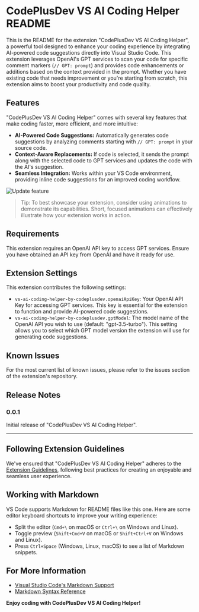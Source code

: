 # CodePlusDev VS AI Coding Helper README

This is the README for the extension "CodePlusDev VS AI Coding Helper", a powerful tool designed to enhance your coding experience by integrating AI-powered code suggestions directly into Visual Studio Code. This extension leverages OpenAI's GPT services to scan your code for specific comment markers (`// GPT: prompt`) and provides code enhancements or additions based on the context provided in the prompt. Whether you have existing code that needs improvement or you're starting from scratch, this extension aims to boost your productivity and code quality.

## Features

"CodePlusDev VS AI Coding Helper" comes with several key features that make coding faster, more efficient, and more intuitive:

- **AI-Powered Code Suggestions:** Automatically generates code suggestions by analyzing comments starting with `// GPT: prompt` in your source code.
- **Context-Aware Replacements:** If code is selected, it sends the prompt along with the selected code to GPT services and updates the code with the AI's suggestion.
- **Seamless Integration:** Works within your VS Code environment, providing inline code suggestions for an improved coding workflow.

![Update feature](https://codeplus.dev/wp-content/uploads/2024/02/feature-update.png)

> Tip: To best showcase your extension, consider using animations to demonstrate its capabilities. Short, focused animations can effectively illustrate how your extension works in action.

## Requirements

This extension requires an OpenAI API key to access GPT services. Ensure you have obtained an API key from OpenAI and have it ready for use.

## Extension Settings

This extension contributes the following settings:

- `vs-ai-coding-helper-by-codeplusdev.openaiApiKey`: Your OpenAI API Key for accessing GPT services. This key is essential for the extension to function and provide AI-powered code suggestions.
- `vs-ai-coding-helper-by-codeplusdev.gptModel`: The model name of the OpenAI API you wish to use (default: "gpt-3.5-turbo"). This setting allows you to select which GPT model version the extension will use for generating code suggestions.

## Known Issues

For the most current list of known issues, please refer to the issues section of the extension's repository.

## Release Notes

### 0.0.1

Initial release of "CodePlusDev VS AI Coding Helper".

---

## Following Extension Guidelines

We've ensured that "CodePlusDev VS AI Coding Helper" adheres to the [Extension Guidelines](https://code.visualstudio.com/api/references/extension-guidelines), following best practices for creating an enjoyable and seamless user experience.

## Working with Markdown

VS Code supports Markdown for README files like this one. Here are some editor keyboard shortcuts to improve your writing experience:

- Split the editor (`Cmd+\` on macOS or `Ctrl+\` on Windows and Linux).
- Toggle preview (`Shift+Cmd+V` on macOS or `Shift+Ctrl+V` on Windows and Linux).
- Press `Ctrl+Space` (Windows, Linux, macOS) to see a list of Markdown snippets.

## For More Information

- [Visual Studio Code's Markdown Support](http://code.visualstudio.com/docs/languages/markdown)
- [Markdown Syntax Reference](https://help.github.com/articles/markdown-basics/)

**Enjoy coding with CodePlusDev VS AI Coding Helper!**

